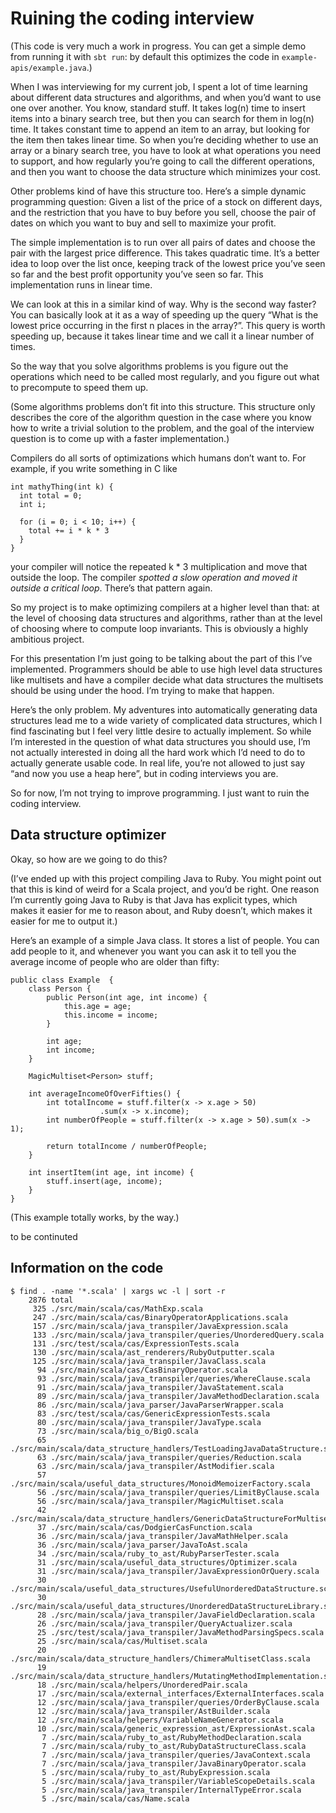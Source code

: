 # Ruining the coding interview

(This code is very much a work in progress. You can get a simple demo from running it with `sbt run`: by default this optimizes the code in `example-apis/example.java`.)

When I was interviewing for my current job, I spent a lot of time learning about different data structures and algorithms, and when you’d want to use one over another. You know, standard stuff. It takes log(n) time to insert items into a binary search tree, but then you can search for them in log(n) time. It takes constant time to append an item to an array, but looking for the item then takes linear time. So when you’re deciding whether to use an array or a binary search tree, you have to look at what operations you need to support, and how regularly you’re going to call the different operations, and then you want to choose the data structure which minimizes your cost.

Other problems kind of have this structure too. Here’s a simple dynamic programming question: Given a list of the price of a stock on different days, and the restriction that you have to buy before you sell, choose the pair of dates on which you want to buy and sell to maximize your profit.

The simple implementation is to run over all pairs of dates and choose the pair with the largest price difference. This takes quadratic time. It’s a better idea to loop over the list once, keeping track of the lowest price you’ve seen so far and the best profit opportunity you’ve seen so far. This implementation runs in linear time.

We can look at this in a similar kind of way. Why is the second way faster? You can basically look at it as a way of speeding up the query “What is the lowest price occurring in the first n places in the array?”. This query is worth speeding up, because it takes linear time and we call it a linear number of times.

So the way that you solve algorithms problems is you figure out the operations which need to be called most regularly, and you figure out what to precompute to speed them up.

(Some algorithms problems don’t fit into this structure. This structure only describes the core of the algorithm question in the case where you know how to write a trivial solution to the problem, and the goal of the interview question is to come up with a faster implementation.)

Compilers do all sorts of optimizations which humans don’t want to. For example, if you write something in C like

    int mathyThing(int k) {
      int total = 0;
      int i;

      for (i = 0; i < 10; i++) {
        total += i * k * 3
      }
    }

your compiler will notice the repeated k * 3 multiplication and move that outside the loop. The compiler *spotted a slow operation and moved it outside a critical loop*. There’s that pattern again.

So my project is to make optimizing compilers at a higher level than that: at the level of choosing data structures and algorithms, rather than at the level of choosing where to compute loop invariants. This is obviously a highly ambitious project.

For this presentation I’m just going to be talking about the part of this I’ve implemented. Programmers should be able to use high level data structures like multisets and have a compiler decide what data structures the multisets should be using under the hood. I’m trying to make that happen.

Here’s the only problem. My adventures into automatically generating data structures lead me to a wide variety of complicated data structures, which I find fascinating but I feel very little desire to actually implement. So while I’m interested in the question of what data structures you should use, I’m not actually interested in doing all the hard work which I’d need to do to actually generate usable code. In real life, you’re not allowed to just say “and now you use a heap here”, but in coding interviews you are.

So for now, I’m not trying to improve programming. I just want to ruin the coding interview.

## Data structure optimizer

Okay, so how are we going to do this?

(I’ve ended up with this project compiling Java to Ruby. You might point out that this is kind of weird for a Scala project, and you’d be right. One reason I’m currently going Java to Ruby is that Java has explicit types, which makes it easier for me to reason about, and Ruby doesn’t, which makes it easier for me to output it.)

Here’s an example of a simple Java class. It stores a list of people. You can add people to it, and whenever you want you can ask it to tell you the average income of people who are older than fifty:

    public class Example  {
        class Person {
            public Person(int age, int income) {
                this.age = age;
                this.income = income;
            }

            int age;
            int income;
        }

        MagicMultiset<Person> stuff;

        int averageIncomeOfOverFifties() {
            int totalIncome = stuff.filter(x -> x.age > 50)
                        .sum(x -> x.income);
            int numberOfPeople = stuff.filter(x -> x.age > 50).sum(x -> 1); 

            return totalIncome / numberOfPeople;
        }

        int insertItem(int age, int income) {
            stuff.insert(age, income);
        }
    }

(This example totally works, by the way.)

to be continuted

## Information on the code

    $ find . -name '*.scala' | xargs wc -l | sort -r
        2876 total
         325 ./src/main/scala/cas/MathExp.scala
         247 ./src/main/scala/cas/BinaryOperatorApplications.scala
         157 ./src/main/scala/java_transpiler/JavaExpression.scala
         133 ./src/main/scala/java_transpiler/queries/UnorderedQuery.scala
         131 ./src/test/scala/cas/ExpressionTests.scala
         130 ./src/main/scala/ast_renderers/RubyOutputter.scala
         125 ./src/main/scala/java_transpiler/JavaClass.scala
          94 ./src/main/scala/cas/CasBinaryOperator.scala
          93 ./src/main/scala/java_transpiler/queries/WhereClause.scala
          91 ./src/main/scala/java_transpiler/JavaStatement.scala
          89 ./src/main/scala/java_transpiler/JavaMethodDeclaration.scala
          86 ./src/main/scala/java_parser/JavaParserWrapper.scala
          83 ./src/test/scala/cas/GenericExpressionTests.scala
          80 ./src/main/scala/java_transpiler/JavaType.scala
          73 ./src/main/scala/big_o/BigO.scala
          65 ./src/main/scala/data_structure_handlers/TestLoadingJavaDataStructure.scala
          63 ./src/main/scala/java_transpiler/queries/Reduction.scala
          63 ./src/main/scala/java_transpiler/AstModifier.scala
          57 ./src/main/scala/useful_data_structures/MonoidMemoizerFactory.scala
          56 ./src/main/scala/java_transpiler/queries/LimitByClause.scala
          56 ./src/main/scala/java_transpiler/MagicMultiset.scala
          42 ./src/main/scala/data_structure_handlers/GenericDataStructureForMultiset.scala
          37 ./src/main/scala/cas/DodgierCasFunction.scala
          36 ./src/main/scala/java_transpiler/JavaMathHelper.scala
          36 ./src/main/scala/java_parser/JavaToAst.scala
          34 ./src/main/scala/ruby_to_ast/RubyParserTester.scala
          31 ./src/main/scala/useful_data_structures/Optimizer.scala
          31 ./src/main/scala/java_transpiler/JavaExpressionOrQuery.scala
          30 ./src/main/scala/useful_data_structures/UsefulUnorderedDataStructure.scala
          30 ./src/main/scala/useful_data_structures/UnorderedDataStructureLibrary.scala
          28 ./src/main/scala/java_transpiler/JavaFieldDeclaration.scala
          26 ./src/main/scala/java_transpiler/QueryActualizer.scala
          25 ./src/test/scala/java_transpiler/JavaMethodParsingSpecs.scala
          25 ./src/main/scala/cas/Multiset.scala
          20 ./src/main/scala/data_structure_handlers/ChimeraMultisetClass.scala
          19 ./src/main/scala/data_structure_handlers/MutatingMethodImplementation.scala
          18 ./src/main/scala/helpers/UnorderedPair.scala
          17 ./src/main/scala/external_interfaces/ExternalInterfaces.scala
          12 ./src/main/scala/java_transpiler/queries/OrderByClause.scala
          12 ./src/main/scala/java_transpiler/AstBuilder.scala
          12 ./src/main/scala/helpers/VariableNameGenerator.scala
          10 ./src/main/scala/generic_expression_ast/ExpressionAst.scala
           7 ./src/main/scala/ruby_to_ast/RubyMethodDeclaration.scala
           7 ./src/main/scala/ruby_to_ast/RubyDataStructureClass.scala
           7 ./src/main/scala/java_transpiler/queries/JavaContext.scala
           7 ./src/main/scala/java_transpiler/JavaBinaryOperator.scala
           5 ./src/main/scala/ruby_to_ast/RubyExpression.scala
           5 ./src/main/scala/java_transpiler/VariableScopeDetails.scala
           5 ./src/main/scala/java_transpiler/InternalTypeError.scala
           5 ./src/main/scala/cas/Name.scala
